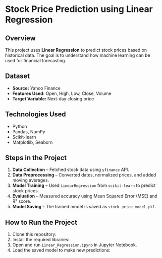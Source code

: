# Stock Price Prediction using Linear Regression

## Overview
This project uses **Linear Regression** to predict stock prices based on historical data. The goal is to understand how machine learning can be used for financial forecasting.

## Dataset
- **Source:** Yahoo Finance  
- **Features Used:** Open, High, Low, Close, Volume  
- **Target Variable:** Next-day closing price  

## Technologies Used
- Python  
- Pandas, NumPy  
- Scikit-learn  
- Matplotlib, Seaborn  

## Steps in the Project
1. **Data Collection** – Fetched stock data using `yfinance` API.  
2. **Data Preprocessing** – Converted dates, normalized prices, and added moving averages.  
3. **Model Training** – Used `LinearRegression` from `scikit-learn` to predict stock prices.  
4. **Evaluation** – Measured accuracy using Mean Squared Error (MSE) and R² score.  
5. **Model Saving** – The trained model is saved as `stock_price_model.pkl`.  

## How to Run the Project
1. Clone this repository:
2. Install the required libraries:
3. Open and run `Linear_Regression.ipynb` in Jupyter Notebook.  
4. Load the saved model to make new predictions:

